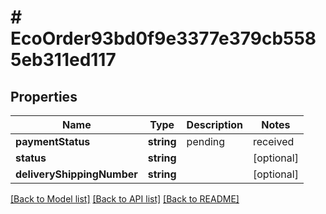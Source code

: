 # # EcoOrder93bd0f9e3377e379cb5585eb311ed117

## Properties

Name | Type | Description | Notes
------------ | ------------- | ------------- | -------------
**paymentStatus** | **string** | pending|received|refunding|refunded|canceled | [optional]
**status** | **string** |  | [optional]
**deliveryShippingNumber** | **string** |  | [optional]

[[Back to Model list]](../../README.md#models) [[Back to API list]](../../README.md#endpoints) [[Back to README]](../../README.md)
